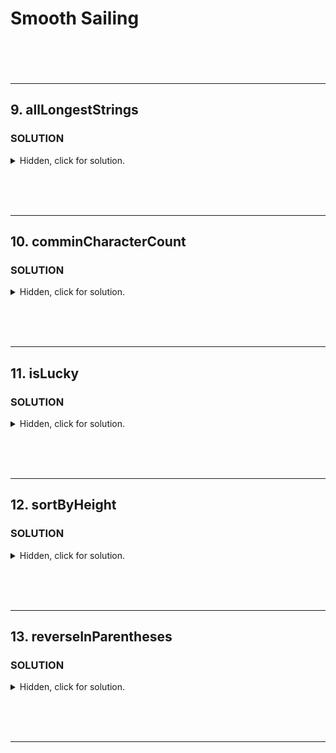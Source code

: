 # Smooth Sailing <br><br><br>

---

## 9. allLongestStrings

### **SOLUTION**

<details>
  <summary>Hidden, click for solution.</summary>

```javascript

```

</details>

<br><br><br>

--- 

## 10. comminCharacterCount

### **SOLUTION**

<details>
  <summary>Hidden, click for solution.</summary>

```javascript

```

</details>

<br><br><br>

--- 

## 11. isLucky

### **SOLUTION**

<details>
  <summary>Hidden, click for solution.</summary>

```javascript

```

</details>

<br><br><br>

--- 

## 12. sortByHeight

### **SOLUTION**

<details>
  <summary>Hidden, click for solution.</summary>

```javascript

```

</details>

<br><br><br>

---
 
## 13. reverseInParentheses

### **SOLUTION**

<details>
  <summary>Hidden, click for solution.</summary>

```javascript

```

</details>

<br><br><br>

--- 
